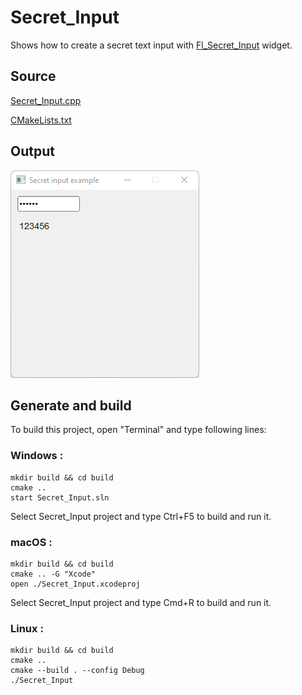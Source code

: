 # Secret_Input

Shows how to create a secret text input with [Fl_Secret_Input](https://www.fltk.org/doc-1.3/classFl__Secret__Input.html) widget.

## Source

[Secret_Input.cpp](Secret_Input.cpp)

[CMakeLists.txt](CMakeLists.txt)

## Output

![output](../../../docs/Pictures/Examples/Secret_Input.png)

## Generate and build

To build this project, open "Terminal" and type following lines:

### Windows :

``` shell
mkdir build && cd build
cmake .. 
start Secret_Input.sln
```

Select Secret_Input project and type Ctrl+F5 to build and run it.

### macOS :

``` shell
mkdir build && cd build
cmake .. -G "Xcode"
open ./Secret_Input.xcodeproj
```

Select Secret_Input project and type Cmd+R to build and run it.

### Linux :

``` shell
mkdir build && cd build
cmake .. 
cmake --build . --config Debug
./Secret_Input
```
